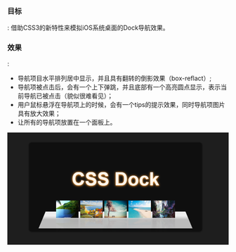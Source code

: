 <h3>目标</h3>:
借助CSS3的新特性来模拟iOS系统桌面的Dock导航效果。

<h3>效果</h3>:
<ul>
<li>
导航项目水平排列居中显示，并且具有翻转的倒影效果（box-reflact）;
</li>
<li>
导航项被点击后，会有一个上下弹跳，并且底部有一个高亮圆点显示，表示当前导航已被点击（貌似很难看见）；
</li>
<li>
用户鼠标悬浮在导航项上的时候，会有一个tips的提示效果，同时导航项图片具有放大效果；
</li>
<li>
让所有的导航项放置在一个面板上。
</li>
</ul>
<img src="./images/demo.png" alt="demo.jpg">
